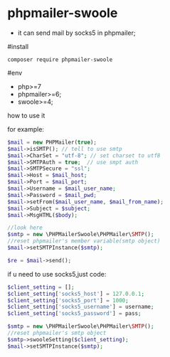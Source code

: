 # phpmailer-swoole

- it can send mail by socks5 in phpmailer; 

#install
````
composer require phpmailer-swoole
````

#env
 - php>=7
 - phpmailer>=6;
 - swoole>=4;



how to use it

for example:

```php
$mail = new PHPMailer(true);
$mail->isSMTP(); // tell to use smtp
$mail->CharSet = "utf-8"; // set charset to utf8
$mail->SMTPAuth = true;  // use smpt auth
$mail->SMTPSecure = "ssl";
$mail->Host = $mail_host;
$mail->Port = $mail_port;
$mail->Username = $mail_user_name;
$mail->Password = $mail_pwd;
$mail->setFrom($mail_user_name, $mail_from_name);
$mail->Subject = $subject;
$mail->MsgHTML($body);

//look here
$smtp = new \PHPMailerSwoole\PHPMailer\SMTP();
//reset phpmailer's member variable(smtp object)
$mail->setSMTPInstance($smtp);

$re = $mail->send();
```

if u need to use socks5,just code:

```php
$client_setting = [];
$client_setting['socks5_host'] = 127.0.0.1;
$client_setting['socks5_port'] = 1000;
$client_setting['socks5_username'] = username;
$client_setting['socks5_password'] = pass;

$smtp = new \PHPMailerSwoole\PHPMailer\SMTP();
//reset phpmailer's smtp object
$smtp->swooleSetting($client_setting);
$mail->setSMTPInstance($smtp);
```